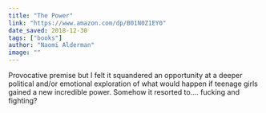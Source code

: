 ```yaml
---
title: "The Power"
link: "https://www.amazon.com/dp/B01N0Z1EY0"
date_saved: 2018-12-30
tags: ["books"]
author: "Naomi Alderman"
image: ""
---
```


Provocative premise but I felt it squandered an opportunity at a deeper political and/or emotional exploration of what would happen if teenage girls gained a new incredible power. Somehow it resorted to.... fucking and fighting?
